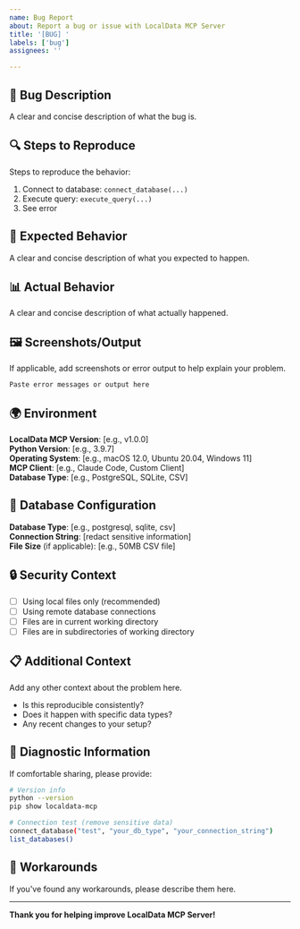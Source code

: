 ```yaml
---
name: Bug Report
about: Report a bug or issue with LocalData MCP Server
title: '[BUG] '
labels: ['bug']
assignees: ''

---
```


## 🐛 Bug Description

A clear and concise description of what the bug is.

## 🔍 Steps to Reproduce

Steps to reproduce the behavior:

1. Connect to database: `connect_database(...)`
2. Execute query: `execute_query(...)`
3. See error

## 🎯 Expected Behavior

A clear and concise description of what you expected to happen.

## 📊 Actual Behavior

A clear and concise description of what actually happened.

## 🖼️ Screenshots/Output

If applicable, add screenshots or error output to help explain your problem.

```
Paste error messages or output here
```

## 🌍 Environment

**LocalData MCP Version**: [e.g., v1.0.0]  
**Python Version**: [e.g., 3.9.7]  
**Operating System**: [e.g., macOS 12.0, Ubuntu 20.04, Windows 11]  
**MCP Client**: [e.g., Claude Code, Custom Client]  
**Database Type**: [e.g., PostgreSQL, SQLite, CSV]  

## 📝 Database Configuration

**Database Type**: [e.g., postgresql, sqlite, csv]  
**Connection String**: [redact sensitive information]  
**File Size** (if applicable): [e.g., 50MB CSV file]  

## 🔒 Security Context

- [ ] Using local files only (recommended)
- [ ] Using remote database connections
- [ ] Files are in current working directory
- [ ] Files are in subdirectories of working directory

## 📋 Additional Context

Add any other context about the problem here.

- Is this reproducible consistently?
- Does it happen with specific data types?
- Any recent changes to your setup?

## 🏥 Diagnostic Information

If comfortable sharing, please provide:

```bash
# Version info
python --version
pip show localdata-mcp

# Connection test (remove sensitive data)
connect_database("test", "your_db_type", "your_connection_string")
list_databases()
```

## 🚨 Workarounds

If you've found any workarounds, please describe them here.

---

**Thank you for helping improve LocalData MCP Server!**